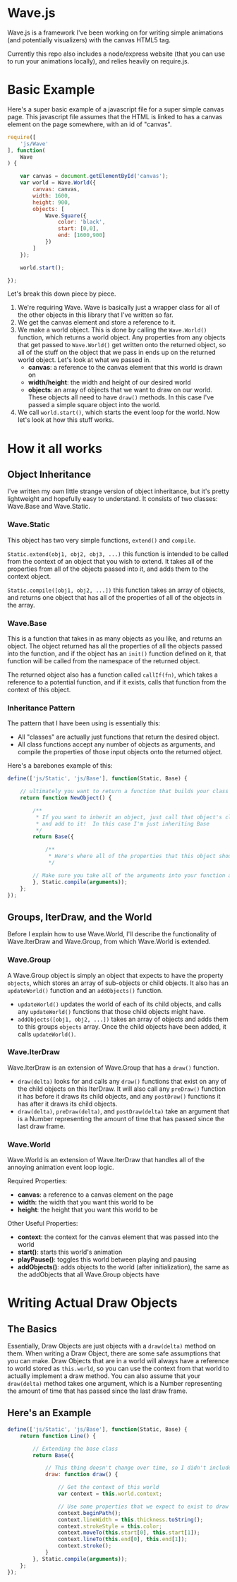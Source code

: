 # Wave.js

Wave.js is a framework I've been working on for writing simple animations (and potentially visualizers) with the canvas HTML5 tag.

Currently this repo also includes a node/express website (that you can use to run your animations locally), and relies heavily on require.js.

# Basic Example

Here's a super basic example of a javascript file for a super simple canvas page.  This javascript file assumes that the HTML is linked to has a canvas element on the page somewhere, with an id of "canvas".

```javascript
require([
    'js/Wave'
], function(
    Wave
) {

    var canvas = document.getElementById('canvas');
    var world = Wave.World({
        canvas: canvas,
        width: 1600,
        height: 900,
        objects: [
            Wave.Square({
                color: 'black',
                start: [0,0],
                end: [1600,900]
            })
        ]
    });

    world.start();

});
```

Let's break this down piece by piece.

1. We're requiring Wave.  Wave is basically just a wrapper class for all of the other objects in this library that I've written so far.
2. We get the canvas element and store a reference to it.
3. We make a world object.  This is done by calling the `Wave.World()` function, which returns a world object.  Any properties from any objects that get passed to `Wave.World()` get written onto the returned object, so all of the stuff on the object that we pass in ends up on the returned world object.  Let's look at what we passed in.
    - **canvas**: a reference to the canvas element that this world is drawn on
    - **width/height**: the width and height of our desired world
    - **objects**: an array of objects that we want to draw on our world.  These objects all need to have `draw()` methods.  In this case I've passed a simple square object into the world.
4. We call `world.start()`, which starts the event loop for the world.  Now let's look at how this stuff works.

# How it all works

## Object Inheritance
I've written my own little strange version of object inheritance, but it's pretty lightweight and hopefully easy to understand.  It consists of two classes: Wave.Base and Wave.Static.

### Wave.Static
This object has two very simple functions, `extend()` and `compile`.

`Static.extend(obj1, obj2, obj3, ...)` this function is intended to be called from the context of an object that you wish to extend.  It takes all of the properties from all of the objects passed into it, and adds them to the context object.

`Static.compile([obj1, obj2, ...])` this function takes an array of objects, and returns one object that has all of the properties of all of the objects in the array.

### Wave.Base
This is a function that takes in as many objects as you like, and returns an object.  The object returned has all the properties of all the objects passed into the function, and if the object has an `init()` function defined on it, that function will be called from the namespace of the returned object.

The returned object also has a function called `callIf(fn)`, which takes a reference to a potential function, and if it exists, calls that function from the context of this object.

### Inheritance Pattern
The pattern that I have been using is essentially this:
- All "classes" are actually just functions that return the desired object.
- All class functions accept any number of objects as arguments, and compile the properties of those input objects onto the returned object.

Here's a barebones example of this:
```javascript
define(['js/Static', 'js/Base'], function(Static, Base) {

    // ultimately you want to return a function that builds your class objects
    return function NewObject() {

        /**
         * If you want to inherit an object, just call that object's class function
         * and add to it!  In this case I'm just inheriting Base
         */
        return Base({

            /**
             * Here's where all of the properties that this object should have go
             */

        // Make sure you take all of the arguments into your function and compile them onto your object
        }, Static.compile(arguments));
    };
});
```

## Groups, IterDraw, and the World
Before I explain how to use Wave.World, I'll describe the functionality of Wave.IterDraw and Wave.Group, from which Wave.World is extended.

### Wave.Group
A Wave.Group object is simply an object that expects to have the property `objects`, which stores an array of sub-objects or child objects.  It also has an `updateWorld()` function and an `addObjects()` function.
- `updateWorld()` updates the world of each of its child objects, and calls any `updateWorld()` functions that those child objects might have.
- `addObjects([obj1, obj2, ...])` takes an array of objects and adds them to this groups `objects` array.  Once the child objects have been added, it calls `updateWorld()`.

### Wave.IterDraw
Wave.IterDraw is an extension of Wave.Group that has a `draw()` function.
- `draw(delta)` looks for and calls any `draw()` functions that exist on any of the child objects on this IterDraw.  It will also call any `preDraw()` function it has before it draws its child objects, and any `postDraw()` functions it has after it draws its child objects.
- `draw(delta)`, `preDraw(delta)`, and `postDraw(delta)` take an argument that is a Number representing the amount of time that has passed since the last draw frame.

### Wave.World
Wave.World is an extension of Wave.IterDraw that handles all of the annoying animation event loop logic.

Required Properties:
- **canvas**: a reference to a canvas element on the page
- **width**: the width that you want this world to be
- **height**: the height that you want this world to be

Other Useful Properties:
- **context**: the context for the canvas element that was passed into the world
- **start()**: starts this world's animation
- **playPause()**: toggles this world between playing and pausing
- **addObjects()**: adds objects to the world (after initialization), the same as the addObjects that all Wave.Group objects have

# Writing Actual Draw Objects

## The Basics

Essentially, Draw Objects are just objects with a `draw(delta)` method on them.  When writing a Draw Object, there are some safe assumptions that you can make.  Draw Objects that are in a world will always have a reference to world stored as `this.world`, so you can use the context from that world to actually implement a draw method.  You can also assume that your `draw(delta)` method takes one argument, which is a Number representing the amount of time that has passed since the last draw frame.

## Here's an Example

```javascript
define(['js/Static', 'js/Base'], function(Static, Base) {
    return function Line() {

        // Extending the base class
        return Base({

            // This thing doesn't change over time, so I didn't include the delta argument
            draw: function draw() {

                // Get the context of this world
                var context = this.world.context;

                // Use some properties that we expect to exist to draw a line!
                context.beginPath();
                context.lineWidth = this.thickness.toString();
                context.strokeStyle = this.color;
                context.moveTo(this.start[0], this.start[1]);
                context.lineTo(this.end[0], this.end[1]);
                context.stroke();
            }
        }, Static.compile(arguments));
    };
});
```
